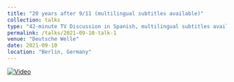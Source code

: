 ```yaml
---
title: "20 years after 9/11 (multilingual subtitles available)"
collection: talks
type: "42-minute TV Discussion in Spanish, multilingual subtitles available by activating YouTube's captions at the bottom right corner of the video"
permalink: /talks/2021-09-10-talk-1
venue: "Deutsche Welle"
date: 2021-09-10
location: "Berlin, Germany"
---
```


[![Video](https://img.youtube.com/vi/eUsb0Wafh1w/maxresdefault.jpg)](https://www.youtube.com/watch?v=eUsb0Wafh1w)
